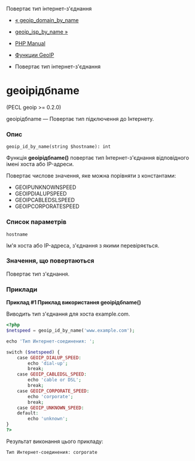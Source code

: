 Повертає тип інтернет-з'єднання

-   [« geoip\_domain\_by\_name](function.geoip-domain-by-name.html)
    
-   [geoip\_isp\_by\_name »](function.geoip-isp-by-name.html)
    
-   [PHP Manual](index.html)
    
-   [Функции GeoIP](ref.geoip.html)
    
-   Повертає тип інтернет-з'єднання
    

# geoipідбname

(PECL geoip >= 0.2.0)

geoipідбname — Повертає тип підключення до Інтернету.

### Опис

```methodsynopsis
geoip_id_by_name(string $hostname): int
```

Функція **geoipідбname()** повертає тип Інтернет-з'єднання відповідного імені хоста або IP-адреси.

Повертає числове значення, яке можна порівняти з константами:

-   GEOIPUNKNOWNSPEED
-   GEOIPDIALUPSPEED
-   GEOIPCABLEDSLSPEED
-   GEOIPCORPORATESPEED

### Список параметрів

`hostname`

Ім'я хоста або IP-адреса, з'єднання з якими перевіряється.

### Значення, що повертаються

Повертає тип з'єднання.

### Приклади

**Приклад #1 Приклад використання **geoipідбname()****

Виводить тип з'єднання для хоста example.com.

```php
<?php
$netspeed = geoip_id_by_name('www.example.com');

echo 'Тип Интернет-соединения: ';

switch ($netspeed) {
    case GEOIP_DIALUP_SPEED:
        echo 'dial-up';
        break;
    case GEOIP_CABLEDSL_SPEED:
        echo 'cable or DSL';
        break;
    case GEOIP_CORPORATE_SPEED:
        echo 'corporate';
        break;
    case GEOIP_UNKNOWN_SPEED:
    default:
        echo 'unknown';
}
?>
```

Результат виконання цього прикладу:

```
Тип Интернет-соединения: corporate
```